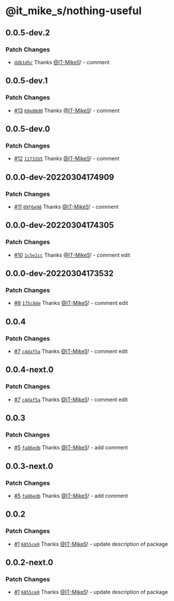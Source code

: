 # @it_mike_s/nothing-useful

## 0.0.5-dev.2

### Patch Changes

- [`ddb1d5c`](https://github.com/IT-MikeS/demo-repo/commit/ddb1d5cde97891f25cf86626bac706093cee6278) Thanks [@IT-MikeS](https://github.com/IT-MikeS)! - comment

## 0.0.5-dev.1

### Patch Changes

- [#13](https://github.com/IT-MikeS/demo-repo/pull/13) [`69e80d0`](https://github.com/IT-MikeS/demo-repo/commit/69e80d0e2a422d22d2c7073534fabc58e60fb9bd) Thanks [@IT-MikeS](https://github.com/IT-MikeS)! - comment

## 0.0.5-dev.0

### Patch Changes

- [#12](https://github.com/IT-MikeS/demo-repo/pull/12) [`11731b5`](https://github.com/IT-MikeS/demo-repo/commit/11731b57ce6ae812367459f1da0e85c8749052a9) Thanks [@IT-MikeS](https://github.com/IT-MikeS)! - comment

## 0.0.0-dev-20220304174909

### Patch Changes

- [#11](https://github.com/IT-MikeS/demo-repo/pull/11) [`09f6e98`](https://github.com/IT-MikeS/demo-repo/commit/09f6e98346c2ade98eb74e7347d3c52946ece4e8) Thanks [@IT-MikeS](https://github.com/IT-MikeS)! - comment

## 0.0.0-dev-20220304174305

### Patch Changes

- [#10](https://github.com/IT-MikeS/demo-repo/pull/10) [`1c5e1cc`](https://github.com/IT-MikeS/demo-repo/commit/1c5e1cc92f264aefe18414cb9fd11309db886107) Thanks [@IT-MikeS](https://github.com/IT-MikeS)! - comment edit

## 0.0.0-dev-20220304173532

### Patch Changes

- [#8](https://github.com/IT-MikeS/demo-repo/pull/8) [`175c8de`](https://github.com/IT-MikeS/demo-repo/commit/175c8de04c595d133ebfe0abaef0849e5853352f) Thanks [@IT-MikeS](https://github.com/IT-MikeS)! - comment edit

## 0.0.4

### Patch Changes

- [#7](https://github.com/IT-MikeS/demo-repo/pull/7) [`c4daf5a`](https://github.com/IT-MikeS/demo-repo/commit/c4daf5ab43c96ebf1e4e7ce1f1cbcdf23d51b083) Thanks [@IT-MikeS](https://github.com/IT-MikeS)! - comment edit

## 0.0.4-next.0

### Patch Changes

- [#7](https://github.com/IT-MikeS/demo-repo/pull/7) [`c4daf5a`](https://github.com/IT-MikeS/demo-repo/commit/c4daf5ab43c96ebf1e4e7ce1f1cbcdf23d51b083) Thanks [@IT-MikeS](https://github.com/IT-MikeS)! - comment edit

## 0.0.3

### Patch Changes

- [#5](https://github.com/IT-MikeS/demo-repo/pull/5) [`fa86edb`](https://github.com/IT-MikeS/demo-repo/commit/fa86edb06c156e2978518e7bb0ec90afcb10edf8) Thanks [@IT-MikeS](https://github.com/IT-MikeS)! - add comment

## 0.0.3-next.0

### Patch Changes

- [#5](https://github.com/IT-MikeS/demo-repo/pull/5) [`fa86edb`](https://github.com/IT-MikeS/demo-repo/commit/fa86edb06c156e2978518e7bb0ec90afcb10edf8) Thanks [@IT-MikeS](https://github.com/IT-MikeS)! - add comment

## 0.0.2

### Patch Changes

- [#1](https://github.com/IT-MikeS/demo-repo/pull/1) [`6855ce0`](https://github.com/IT-MikeS/demo-repo/commit/6855ce040b280b33e4a3b5b15de35289636c8b9b) Thanks [@IT-MikeS](https://github.com/IT-MikeS)! - update description of package

## 0.0.2-next.0

### Patch Changes

- [#1](https://github.com/IT-MikeS/demo-repo/pull/1) [`6855ce0`](https://github.com/IT-MikeS/demo-repo/commit/6855ce040b280b33e4a3b5b15de35289636c8b9b) Thanks [@IT-MikeS](https://github.com/IT-MikeS)! - update description of package
